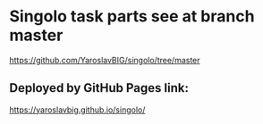 # Singolo task parts see at branch master

https://github.com/YaroslavBIG/singolo/tree/master

## Deployed by GitHub Pages link:

https://yaroslavbig.github.io/singolo/
